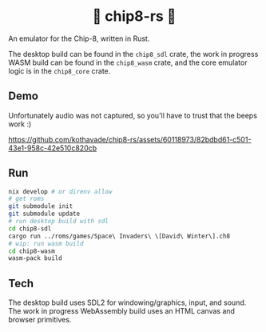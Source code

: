 <h1 align="center">
  👾 chip8-rs 👾
</h1>

An emulator for the Chip-8, written in Rust.

The desktop build can be found in the `chip8_sdl` crate, the work in progress WASM build can be found in the `chip8_wasm` crate, and the core emulator logic is in the `chip8_core` crate.

## Demo

Unfortunately audio was not captured, so you'll have to trust that the beeps work :)

https://github.com/kothavade/chip8-rs/assets/60118973/82bdbd61-c501-43e1-958c-42e510c820cb

## Run

```sh
nix develop # or direnv allow
# get roms
git submodule init
git submodule update
# run desktop build with sdl
cd chip8-sdl
cargo run ../roms/games/Space\ Invaders\ \[David\ Winter\].ch8
# wip: run wasm build
cd chip8-wasm
wasm-pack build
```

## Tech

The desktop build uses SDL2 for windowing/graphics, input, and sound.
The work in progress WebAssembly build uses an HTML canvas and browser primitives.
